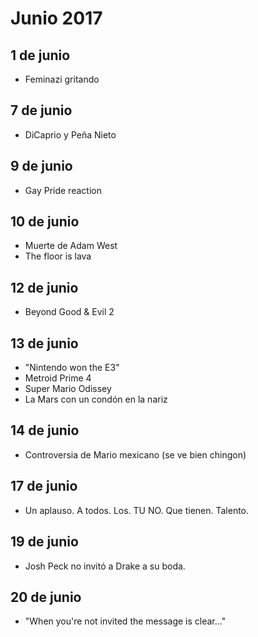 Junio 2017
===========

## 1 de junio
 - Feminazi gritando 

## 7 de junio
 - DiCaprio y Peña Nieto
 
## 9 de junio
 - Gay Pride reaction

## 10 de junio
 - Muerte de Adam West
 - The floor is lava

## 12 de junio
 - Beyond Good & Evil 2

## 13 de junio
 - "Nintendo won the E3"
 - Metroid Prime 4
 - Super Mario Odissey
 - La Mars con un condón en la nariz

## 14 de junio
 - Controversia de Mario mexicano (se ve bien chingon)

## 17 de junio
 - Un aplauso. A todos. Los. TU NO. Que tienen. Talento.

## 19 de junio
 - Josh Peck no invitó a Drake a su boda.

## 20 de junio
 - "When you're not invited the message is clear..."
